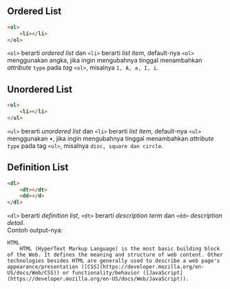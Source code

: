 ## Ordered List
```html
<ol>
	<li></li>
</ol>
```

`<ol>` berarti *ordered list* dan `<li>` berarti *list item*, default-nya `<ol>` menggunakan angka, jika ingin mengubahnya tinggal menambahkan *attribute* `type` pada *tag* `<ol>`, misalnya `1, A, a, I, i`.

## Unordered List
```html
<ul>
	<li></li>
</ul>
```

`<ul>` berarti *unordered list* dan `<li>` berarti *list item*, default-nya `<ul>` menggunakan •, jika ingin mengubahnya tinggal menambahkan *attribute* `type` pada tag `<ul>`, misalnya `disc, square dan circle`.

## Definition List
```html
<dl>
	<dt></dt>
	<dd></d>
</dl>
```

`<dl>` berarti *definition list*, `<dt>` berarti *description term* dan `<dd>` *description detail*.  
Contoh output-nya:
```
HTML
	HTML (HyperText Markup Language) is the most basic building block of the Web. It defines the meaning and structure of web content. Other technologies besides HTML are generally used to describe a web page's appearance/presentation ([CSS](https://developer.mozilla.org/en-US/docs/Web/CSS)) or functionality/behavior ([JavaScript](https://developer.mozilla.org/en-US/docs/Web/JavaScript)).
```
